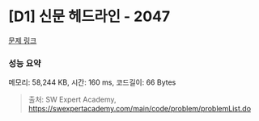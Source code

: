 # [D1] 신문 헤드라인 - 2047 

[문제 링크](https://swexpertacademy.com/main/code/problem/problemDetail.do?contestProbId=AV5QKsLaAy0DFAUq) 

### 성능 요약

메모리: 58,244 KB, 시간: 160 ms, 코드길이: 66 Bytes



> 출처: SW Expert Academy, https://swexpertacademy.com/main/code/problem/problemList.do